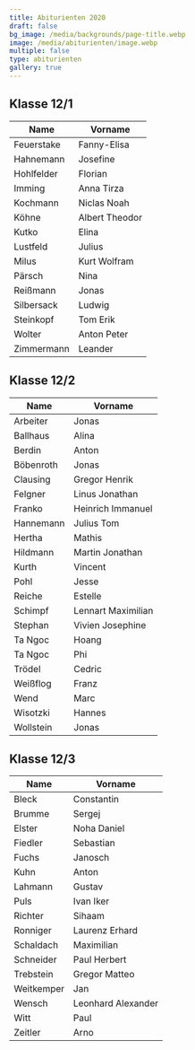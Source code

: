 ```yaml
---
title: Abiturienten 2020
draft: false
bg_image: /media/backgrounds/page-title.webp
image: /media/abiturienten/image.webp
multiple: false
type: abiturienten
gallery: true
---
```

## Klasse 12/1

|**Name**|**Vorname**|
|---|---|
|Feuerstake|Fanny-Elisa|
|Hahnemann|Josefine|
|Hohlfelder|Florian|
|Imming|Anna Tirza|
|Kochmann|Niclas Noah|
|Köhne|Albert Theodor|
|Kutko|Elina|
|Lustfeld|Julius|
|Milus|Kurt Wolfram|
|Pärsch|Nina|
|Reißmann|Jonas|
|Silbersack|Ludwig|
|Steinkopf|Tom Erik|
|Wolter|Anton Peter|
|Zimmermann|Leander|

## Klasse 12/2

|**Name**|**Vorname**|
|---|---|
|Arbeiter|Jonas|
|Ballhaus|Alina|
|Berdin|Anton|
|Böbenroth|Jonas|
|Clausing|Gregor Henrik|
|Felgner|Linus Jonathan|
|Franko|Heinrich Immanuel|
|Hannemann|Julius Tom|
|Hertha|Mathis|
|Hildmann|Martin Jonathan|
|Kurth|Vincent|
|Pohl|Jesse|
|Reiche|Estelle|
|Schimpf|Lennart Maximilian|
|Stephan|Vivien Josephine|
|Ta Ngoc|Hoang|
|Ta Ngoc|Phi|
|Trödel|Cedric|
|Weißflog|Franz|
|Wend|Marc|
|Wisotzki|Hannes|
|Wollstein|Jonas|

## Klasse 12/3

|**Name**|**Vorname**|
|---|---|
|Bleck|Constantin|
|Brumme|Sergej|
|Elster|Noha Daniel|
|Fiedler|Sebastian|
|Fuchs|Janosch|
|Kuhn|Anton|
|Lahmann|Gustav|
|Puls|Ivan Iker|
|Richter|Sihaam|
|Ronniger|Laurenz Erhard|
|Schaldach|Maximilian|
|Schneider|Paul Herbert|
|Trebstein|Gregor Matteo|
|Weitkemper|Jan|
|Wensch|Leonhard Alexander|
|Witt|Paul|
|Zeitler|Arno|




